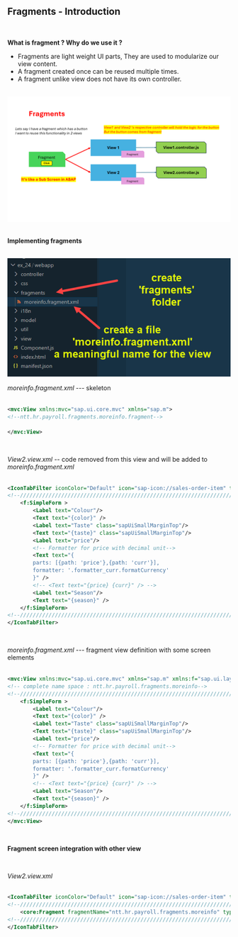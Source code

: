 ## Fragments - Introduction 


</br>

**What is fragment ? Why do we use it ?**

- Fragments are light weight UI parts, They are used to modularize our view content. 
- A fragment created once can be reused multiple times.
- A fragment unlike view does not have its own controller.

</br>
<img src="./files/fragments-concept.png">
</br></br>


**Implementing fragments**

</br>
<img src="./files/ui5e24-9b.png" >
</br>

*moreinfo.fragment.xml* --- skeleton

```xml

<mvc:View xmlns:mvc="sap.ui.core.mvc" xmlns="sap.m">
<!--ntt.hr.payroll.fragments.moreinfo.fragment-->

</mvc:View>

```

<br>

*View2.view.xml* -- code removed from this view and will be added to *moreinfo.fragment.xml*

```xml

<IconTabFilter iconColor="Default" icon="sap-icon://sales-order-item" text="More info">
<!--/////////////////////////////////////////////////////////////////////////////////////////////////-->
    <f:SimpleForm >
        <Label text="Colour"/>
        <Text text="{color}" />
        <Label text="Taste" class="sapUiSmallMarginTop"/>
        <Text text="{taste}" class="sapUiSmallMarginTop"/>
        <Label text="price"/>
        <!-- Formatter for price with decimal unit-->                            
        <Text text="{
        parts: [{path: 'price'},{path: 'curr'}],
        formatter: '.formatter_curr.formatCurrency'
        }" />
        <!-- <Text text="{price} {curr}" /> -->
        <Label text="Season"/>
        <Text text="{season}" />                                                                                    
    </f:SimpleForm>
<!--/////////////////////////////////////////////////////////////////////////////////////////////////-->
</IconTabFilter>

```

<br>

*moreinfo.fragment.xml* --- fragment view definition with some screen elements

```xml

<mvc:View xmlns:mvc="sap.ui.core.mvc" xmlns="sap.m" xmlns:f="sap.ui.layout.form">
<!-- complete name space : ntt.hr.payroll.fragments.moreinfo-->
<!--/////////////////////////////////////////////////////////////////////////////////////////////////-->
    <f:SimpleForm >
        <Label text="Colour"/>
        <Text text="{color}" />
        <Label text="Taste" class="sapUiSmallMarginTop"/>
        <Text text="{taste}" class="sapUiSmallMarginTop"/>
        <Label text="price"/>
        <!-- Formatter for price with decimal unit-->                            
        <Text text="{
        parts: [{path: 'price'},{path: 'curr'}],
        formatter: '.formatter_curr.formatCurrency'
        }" />
        <!-- <Text text="{price} {curr}" /> -->
        <Label text="Season"/>
        <Text text="{season}" />                                                                                    
    </f:SimpleForm>
<!--/////////////////////////////////////////////////////////////////////////////////////////////////-->    
</mvc:View>

```
<br>

**Fragment screen integration with other view**

<br>

*View2.view.xml* 

```xml

<IconTabFilter iconColor="Default" icon="sap-icon://sales-order-item" text="More info">
<!--/////////////////////////////////////////////////////////////////////////////////////////////////-->
    <core:Fragment fragmentName="ntt.hr.payroll.fragments.moreinfo" type="XML"/>
<!--/////////////////////////////////////////////////////////////////////////////////////////////////-->
</IconTabFilter>

```

<br><br>
